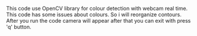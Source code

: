 This code use OpenCV library for colour detection with webcam real time. 
This code has some issues about colours. So i will reorganize contours.
After you run the code camera will appear after that you can exit with press 'q' button.
